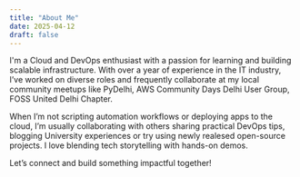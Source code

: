 ```yaml
---
title: "About Me"
date: 2025-04-12
draft: false
---
```


I'm a Cloud and DevOps enthusiast with a passion for learning and building scalable infrastructure. With over a year of experience in the IT industry, I’ve worked on diverse roles and frequently collaborate at my local community meetups like PyDelhi, AWS Community Days Delhi User Group, FOSS United Delhi Chapter.

When I’m not scripting automation workflows or deploying apps to the cloud, I’m usually collaborating with others sharing practical DevOps tips, blogging University experiences or try using newly realesed open-source projects. I love blending tech storytelling with hands-on demos.

Let’s connect and build something impactful together!